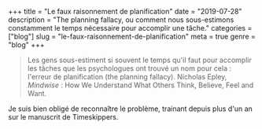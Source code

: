 +++
title = "Le faux raisonnement de planification"
date = "2019-07-28"
description = "The planning fallacy, ou comment nous sous-estimons constamment le temps nécessaire pour accomplir une tâche."
categories = ["blog"]
slug = "le-faux-raisonnement-de-planification"
meta = true
genre = "blog"
+++


>  Les gens sous-estiment si souvent le temps qu'il faut pour accomplir les tâches que les psychologues ont trouvé un nom pour cela : l'erreur de planification (the planning fallacy).
> Nicholas Epley, _Mindwise_ : How We Understand What Others Think, Believe, Feel and Want.

Je suis bien obligé de reconnaître le problème, trainant depuis plus d'un an sur le manuscrit de Timeskippers.
